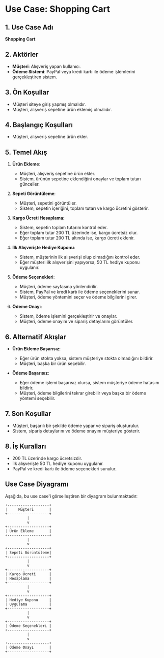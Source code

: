 # Use Case: Shopping Cart

## 1. Use Case Adı
**Shopping Cart**

## 2. Aktörler
- **Müşteri**: Alışveriş yapan kullanıcı.
- **Ödeme Sistemi**: PayPal veya kredi kartı ile ödeme işlemlerini gerçekleştiren sistem.

## 3. Ön Koşullar
- Müşteri siteye giriş yapmış olmalıdır.
- Müşteri, alışveriş sepetine ürün eklemiş olmalıdır.

## 4. Başlangıç Koşulları
- Müşteri, alışveriş sepetine ürün ekler.

## 5. Temel Akış
1. **Ürün Ekleme**:
   - Müşteri, alışveriş sepetine ürün ekler.
   - Sistem, ürünün sepetine eklendiğini onaylar ve toplam tutarı günceller.

2. **Sepeti Görüntüleme**:
   - Müşteri, sepetini görüntüler.
   - Sistem, sepetin içeriğini, toplam tutarı ve kargo ücretini gösterir.

3. **Kargo Ücreti Hesaplama**:
   - Sistem, sepetin toplam tutarını kontrol eder.
   - Eğer toplam tutar 200 TL üzerinde ise, kargo ücretsiz olur.
   - Eğer toplam tutar 200 TL altında ise, kargo ücreti eklenir.

4. **İlk Alışverişte Hediye Kuponu**:
   - Sistem, müşterinin ilk alışverişi olup olmadığını kontrol eder.
   - Eğer müşteri ilk alışverişini yapıyorsa, 50 TL hediye kuponu uygulanır.

5. **Ödeme Seçenekleri**:
   - Müşteri, ödeme sayfasına yönlendirilir.
   - Sistem, PayPal ve kredi kartı ile ödeme seçeneklerini sunar.
   - Müşteri, ödeme yöntemini seçer ve ödeme bilgilerini girer.

6. **Ödeme Onayı**:
   - Sistem, ödeme işlemini gerçekleştirir ve onaylar.
   - Müşteri, ödeme onayını ve sipariş detaylarını görüntüler.

## 6. Alternatif Akışlar
- **Ürün Ekleme Başarısız**:
  - Eğer ürün stokta yoksa, sistem müşteriye stokta olmadığını bildirir.
  - Müşteri, başka bir ürün seçebilir.

- **Ödeme Başarısız**:
  - Eğer ödeme işlemi başarısız olursa, sistem müşteriye ödeme hatasını bildirir.
  - Müşteri, ödeme bilgilerini tekrar girebilir veya başka bir ödeme yöntemi seçebilir.

## 7. Son Koşullar
- Müşteri, başarılı bir şekilde ödeme yapar ve sipariş oluşturulur.
- Sistem, sipariş detaylarını ve ödeme onayını müşteriye gösterir.

## 8. İş Kuralları
- 200 TL üzerinde kargo ücretsizdir.
- İlk alışverişte 50 TL hediye kuponu uygulanır.
- PayPal ve kredi kartı ile ödeme seçenekleri sunulur.

## Use Case Diyagramı
Aşağıda, bu use case'i görselleştiren bir diyagram bulunmaktadır:

```plaintext
+-------------------+
|     Müşteri       |
+-------------------+
          |
          v
+-------------------+
| Ürün Ekleme       |
+-------------------+
          |
          v
+-------------------+
| Sepeti Görüntüleme|
+-------------------+
          |
          v
+-------------------+
| Kargo Ücreti      |
| Hesaplama         |
+-------------------+
          |
          v
+-------------------+
| Hediye Kuponu     |
| Uygulama          |
+-------------------+
          |
          v
+-------------------+
| Ödeme Seçenekleri |
+-------------------+
          |
          v
+-------------------+
| Ödeme Onayı       |
+-------------------+